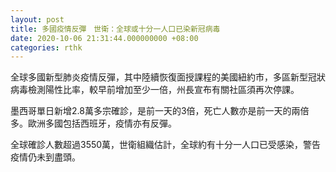 ```yaml
---
layout: post
title: 多國疫情反彈　世衛：全球或十分一人口已染新冠病毒
date: 2020-10-06 21:31:44.000000000 +08:00
categories: rthk
---
```


全球多國新型肺炎疫情反彈，其中陸續恢復面授課程的美國紐約市，多區新型冠狀病毒檢測陽性比率，較早前增加至少一倍，州長宣布有關社區須再次停課。

墨西哥單日新增2.8萬多宗確診，是前一天的3倍，死亡人數亦是前一天的兩倍多。歐洲多國包括西班牙，疫情亦有反彈。

全球確診人數超過3550萬，世衛組織估計，全球約有十分一人口已受感染，警告疫情仍未到盡頭。
